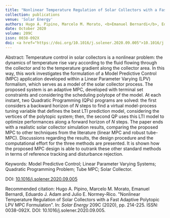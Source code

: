 ```yaml
---
title: "Nonlinear Temperature Regulation of Solar Collectors with a Fast Adaptive Polytopic LPV MPC Formulation"
collection: publications
venue: 'Solar Energy'
authors: Hugo A. Pipino, Marcelo M. Morato, <b>Emanuel Bernardi</b>, Eduardo J. Adam, and Julio E. Normey-Rico
date: October 2020
volume: 209C
issn: 0038-092X
doi: <a href="https://doi.org/10.1016/j.solener.2020.09.005">10.1016/j.solener.2020.09.005</a>
---
```

Abstract: Temperature control in solar collectors is a nonlinear problem: the dynamics of temperature rise vary according to the fluid flowing through the collector and to the temperature gradient along the collector area. In this way, this work investigates the formulation of a Model Predictive Control (MPC) application developed within a Linear Parameter Varying (LPV) formalism, which serves as a model of the solar collector process. The proposed system is an adaptive MPC, developed with terminal set constraints and considering the scheduling polytope of the model. At each instant, two Quadratic Programming (QPs) programs are solved: the first considers a backward horizon of $N$ steps to find a virtual model-process tuning variable that defines the best LTI prediction model, considering the vertices of the polytopic system; then, the second QP uses this LTI model to optimize performances along a forward horizon of $N$ steps. The paper ends with a realistic solar collector simulation results, comparing the proposed MPC to other techniques from the literature (linear MPC and robust tube-MPC). Discussions regarding the results, the design procedure and the computational effort for the three methods are presented. It is shown how the proposed MPC design is able to outrank these other standard methods in terms of reference tracking and disturbance rejection.

Keywords: Model Predictive Control; Linear Parameter Varying Systems; Quadratic Programming Problem; Tube MPC; Solar Collector.

DOI: <a href="https://doi.org/10.1016/j.solener.2020.09.005">10.1016/j.solener.2020.09.005</a>

Recommended citation: Hugo A. Pipino, Marcelo M. Morato, Emanuel Bernardi, Eduardo J. Adam and Julio E. Normey-Rico. "Nonlinear Temperature Regulation of Solar Collectors with a Fast Adaptive Polytopic LPV MPC Formulation". In: <i>Solar Energy</i> 209C (2020), pp. 214-225. ISSN: 0038-092X. DOI: 10.1016/j.solener.2020.09.005.